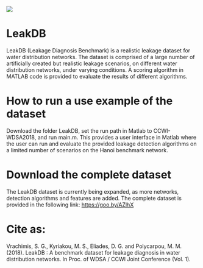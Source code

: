 <a href="http://www.kios.ucy.ac.cy"><img src="http://www.kios.ucy.ac.cy/templates/favourite/images/kios_logo_hover.png"/><a>

# LeakDB
LeakDB (Leakage Diagnosis Benchmark) is a realistic leakage dataset for water distribution networks.
The dataset is comprised of a large number of artificially created but realistic leakage scenarios, on different water distribution networks, under varying conditions. 
A scoring algorithm in MATLAB code is provided to evaluate the results of different algorithms. 

# How to run a use example of the dataset
Download the folder LeakDB, set the run path in Matlab to CCWI-WDSA2018, and run main.m. This provides a user interface in Matlab where the user can run and evaluate the provided leakage detection algorithms on a limited number of scenarios on the Hanoi benchmark network.

# Download the complete dataset
The LeakDB dataset is currently being expanded, as more networks, detection algorithms and features are added.
The complete dataset is provided in the following link: 
https://goo.by/AZlhX

# Cite as:
Vrachimis, S. G., Kyriakou, M. S., Eliades, D. G. and Polycarpou, M. M. (2018). LeakDB : A benchmark dataset for leakage diagnosis in water distribution networks. In Proc. of WDSA / CCWI Joint Conference (Vol. 1).

